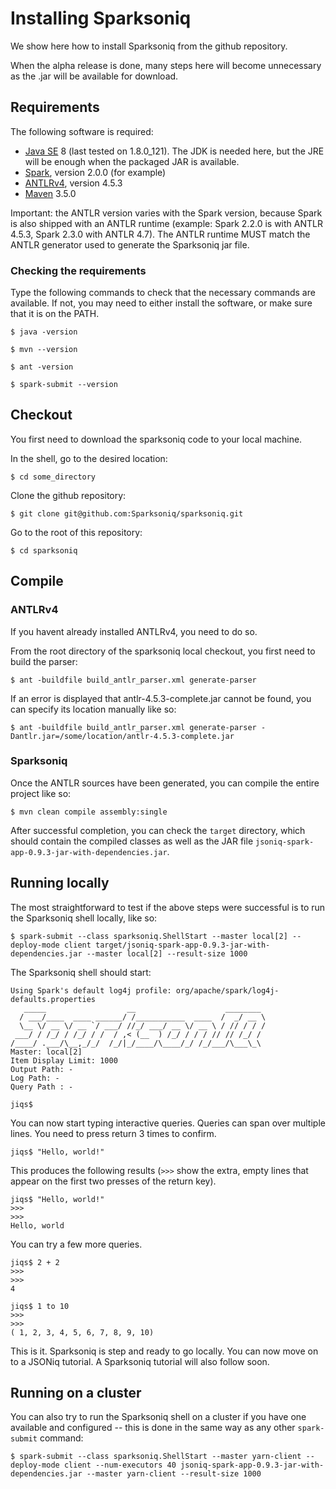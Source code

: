 # Installing Sparksoniq

We show here how to install Sparksoniq from the github repository.

When the alpha release is done, many steps here will become unnecessary as the .jar will be available for download.

## Requirements

The following software is required:

- [Java SE](http://www.oracle.com/technetwork/java/javase/downloads/index.html) 8 (last tested on 1.8.0_121). The JDK is needed here, but the JRE will be enough when the packaged JAR is available.
- [Spark](https://spark.apache.org/), version 2.0.0 (for example)
- [ANTLRv4](http://www.antlr.org/), version 4.5.3
- [Maven](https://maven.apache.org/) 3.5.0

Important: the ANTLR version varies with the Spark version, because Spark is also shipped with an ANTLR runtime (example: Spark 2.2.0 is with ANTLR 4.5.3, Spark 2.3.0 with ANTLR 4.7). The ANTLR runtime MUST match the ANTLR generator used to generate the Sparksoniq jar file.

### Checking the requirements

Type the following commands to check that the necessary commands are available. If not, you may need to either install the software, or make sure that it is on the PATH.

    $ java -version
    
    $ mvn --version

    $ ant -version

    $ spark-submit --version

## Checkout

You first need to download the sparksoniq code to your local machine.

In the shell, go to the desired location:

    $ cd some_directory
    
Clone the github repository:
    
    $ git clone git@github.com:Sparksoniq/sparksoniq.git
    
Go to the root of this repository:

    $ cd sparksoniq
    
## Compile

### ANTLRv4

If you havent already installed ANTLRv4, you need to do so.

From the root directory of the sparksoniq local checkout, you first need to build the parser:

    $ ant -buildfile build_antlr_parser.xml generate-parser
    
If an error is displayed that antlr-4.5.3-complete.jar cannot be found, you can specify its location manually like so:
    
    $ ant -buildfile build_antlr_parser.xml generate-parser -Dantlr.jar=/some/location/antlr-4.5.3-complete.jar
    
### Sparksoniq

Once the ANTLR sources have been generated, you can compile the entire project like so:

    $ mvn clean compile assembly:single
    
After successful completion, you can check the `target` directory, which should contain the compiled classes as well as the JAR file `jsoniq-spark-app-0.9.3-jar-with-dependencies.jar`.
    
## Running locally

The most straightforward to test if the above steps were successful is to run the Sparksoniq shell locally, like so:

    $ spark-submit --class sparksoniq.ShellStart --master local[2] --deploy-mode client target/jsoniq-spark-app-0.9.3-jar-with-dependencies.jar --master local[2] --result-size 1000

The Sparksoniq shell should start:

    Using Spark's default log4j profile: org/apache/spark/log4j-defaults.properties
       _____                  __                    ________
      / ___/____  ____ ______/ /___________  ____  /  _/ __ \
      \__ \/ __ \/ __ `/ ___/ //_/ ___/ __ \/ __ \ / // / / /
     ___/ / /_/ / /_/ / /  / ,< (__  ) /_/ / / / // // /_/ /
    /____/ .___/\__,_/_/  /_/|_/____/\____/_/ /_/___/\___\_\
    Master: local[2]
    Item Display Limit: 1000
    Output Path: -
    Log Path: -
    Query Path : -

    jiqs$
    
You can now start typing interactive queries. Queries can span over multiple lines. You need to press return 3 times to confirm.
    
    jiqs$ "Hello, world!"

This produces the following results (`>>>` show the extra, empty lines that appear on the first two presses of the return key).

    jiqs$ "Hello, world!"
    >>> 
    >>> 
    Hello, world
    
You can try a few more queries.
    
    jiqs$ 2 + 2
    >>> 
    >>> 
    4
    
    jiqs$ 1 to 10
    >>> 
    >>> 
    ( 1, 2, 3, 4, 5, 6, 7, 8, 9, 10)
    
This is it. Sparksoniq is step and ready to go locally. You can now move on to a JSONiq tutorial. A Sparksoniq tutorial will also follow soon.

## Running on a cluster

You can also try to run the Sparksoniq shell on a cluster if you have one available and configured -- this is done in the same way as any other `spark-submit` command:

    $ spark-submit --class sparksoniq.ShellStart --master yarn-client --deploy-mode client --num-executors 40 jsoniq-spark-app-0.9.3-jar-with-dependencies.jar --master yarn-client --result-size 1000
